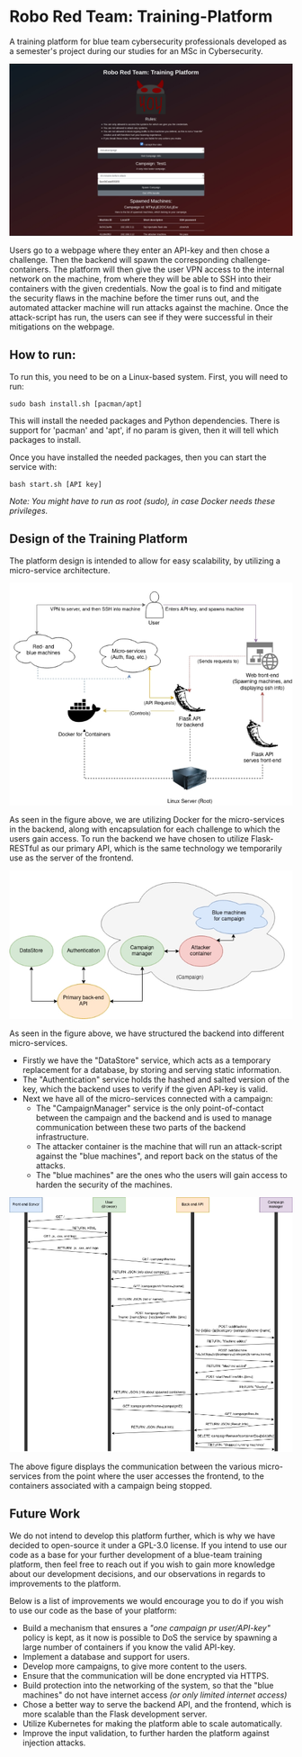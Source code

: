 # Robo Red Team: Training-Platform
A training platform for blue team cybersecurity professionals developed as a semester's project during our studies for an MSc in Cybersecurity.

![The frontend of Robo Red Team Training Platform](images/frontEnd.jpg)

Users go to a webpage where they enter an API-key and then chose a challenge. Then the backend will spawn the corresponding challenge-containers. The platform will then give the user VPN access to the internal network on the machine, from where they will be able to SSH into their containers with the given credentials. Now the goal is to find and mitigate the security flaws in the machine before the timer runs out, and the automated attacker machine will run attacks against the machine. Once the attack-script has run, the users can see if they were successful in their mitigations on the webpage. 

## How to run:
To run this, you need to be on a Linux-based system. First, you will need to run:
```
sudo bash install.sh [pacman/apt]
```
This will install the needed packages and Python dependencies. There is support for 'pacman' and 'apt', if no param is given, then it will tell which packages to install.

Once you have installed the needed packages, then you can start the service with:
```
bash start.sh [API key]
```
*Note: You might have to run as root (sudo), in case Docker needs these privileges.*

## Design of the Training Platform
The platform design is intended to allow for easy scalability, by utilizing a micro-service architecture. 

![The platform structure of Robo Red Team Training Platform](images/PlatformStructure.jpg)

As seen in the figure above, we are utilizing Docker for the micro-services in the backend, along with encapsulation for each challenge to which the users gain access. To run the backend we have chosen to utilize Flask-RESTful as our primary API, which is the same technology we temporarily use as the server of the frontend. 

![The backend services of Robo Red Team Training Platform](images/backendAPI.jpg)

As seen in the figure above, we have structured the backend into different micro-services. 
* Firstly we have the "DataStore" service, which acts as a temporary replacement for a database, by storing and serving static information.
* The "Authentication" service holds the hashed and salted version of the key, which the backend uses to verify if the given API-key is valid. 
* Next we have all of the micro-services connected with a campaign:
  * The "CampaignManager" service is the only point-of-contact between the campaign and the backend and is used to manage communication between these two parts of the backend infrastructure. 
  * The attacker container is the machine that will run an attack-script against the "blue machines", and report back on the status of the attacks.
  * The "blue machines" are the ones who the users will gain access to harden the security of the machines. 

![The networking of Robo Red Team Training Platform](images/Networking.jpg)

The above figure displays the communication between the various micro-services from the point where the user accesses the frontend, to the containers associated with a campaign being stopped. 

## Future Work
We do not intend to develop this platform further, which is why we have decided to open-source it under a GPL-3.0 license. If you intend to use our code as a base for your further development of a blue-team training platform, then feel free to reach out if you wish to gain more knowledge about our development decisions, and our observations in regards to improvements to the platform. 

Below is a list of improvements we would encourage you to do if you wish to use our code as the base of your platform:
* Build a mechanism that ensures a *"one campaign pr user/API-key"* policy is kept, as it now is possible to DoS the service by spawning a large number of containers if you know the valid API-key.
* Implement a database and support for users.
* Develop more campaigns, to give more content to the users.
* Ensure that the communication will be done encrypted via HTTPS.
* Build protection into the networking of the system, so that the "blue machines" do not have internet access *(or only limited internet access)*
* Chose a better way to serve the backend API, and the frontend, which is more scalable than the Flask development server.
*  Utilize Kubernetes for making the platform able to scale automatically. 
* Improve the input validation, to further harden the platform against injection attacks. 
